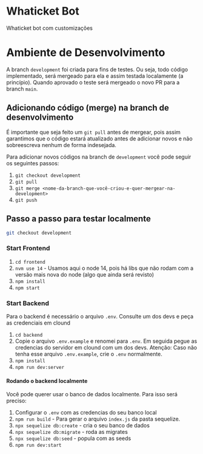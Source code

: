 # Whaticket Bot
Whaticket bot com customizações

# Ambiente de Desenvolvimento
A branch `development` foi criada para fins de testes. Ou seja, todo código implementado, será mergeado para ela e assim testada localamente (a princípio). Quando aprovado o teste será mergeado o
novo PR para a branch `main`.

## Adicionando código (merge) na branch de desenvolvimento
É importante que seja feito um `git pull` antes de mergear, pois assim garantimos que o código estará atualizado antes de adicionar novos e não sobreescreva nenhum de forma indesejada.

Para adicionar novos códigos na branch de `development` você pode seguir os seguintes passos:
1. `git checkout development`
2. `git pull`
3. `git merge <nome-da-branch-que-você-criou-e-quer-mergear-na-development>`
4. `git push`

## Passo a passo para testar localmente
```sh
git checkout development
```
### Start Frontend
1. `cd frontend`
2. `nvm use 14` - Usamos aqui o node 14, pois há libs que não rodam com a versão mais nova do node (algo que ainda será revisto)
3. `npm install`
5. `npm start`

### Start Backend
Para o backend é necessário o arquivo `.env`. Consulte um dos devs e peça as credenciais em clound
1. `cd backend`
2. Copie o arquivo `.env.example` e renomei para `.env`. Em seguida pegue as credencias do servidor em clound com um dos devs. Atenção: Caso não tenha esse arquivo `.env.example`, crie o `.env` normalmente.
3. `npm install`
5. `npm run dev:server`

#### Rodando o backend localmente
Você pode querer usar o banco de dados localmente. Para isso será preciso:
1. Configurar o `.env` com as credencias do seu banco local
2. `npm run build` - Para gerar o arquivo `index.js` da pasta sequelize.
3. `npx sequelize db:create` - cria o seu banco de dados
4. `npx sequelize db:migrate` - roda as migrates
5. `npx sequelize db:seed` - popula com as seeds
6. `npm run dev:start`

